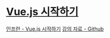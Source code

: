 # [Vue.js 시작하기](https://github.com/joshua1988/learn-vue-js)

[인프런 - Vue.js 시작하기](https://www.inflearn.com/course/Age-of-Vuejs)
[강의 자료 - Github](https://github.com/joshua1988/learn-vue-js)